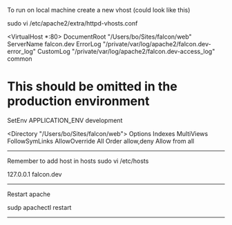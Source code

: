 To run on local machine create a new vhost (could look like this)

 sudo vi /etc/apache2/extra/httpd-vhosts.conf

<VirtualHost *:80>
   DocumentRoot "/Users/bo/Sites/falcon/web"
   ServerName falcon.dev
   ErrorLog "/private/var/log/apache2/falcon.dev-error_log"
   CustomLog "/private/var/log/apache2/falcon.dev-access_log" common

   # This should be omitted in the production environment
   SetEnv APPLICATION_ENV development

   <Directory "/Users/bo/Sites/falcon/web">
       Options Indexes MultiViews FollowSymLinks
       AllowOverride All
       Order allow,deny
       Allow from all
   </Directory>
</VirtualHost>


-----------------------------------

Remember to add host in hosts
sudo vi /etc/hosts

127.0.0.1       falcon.dev

-----------------------------------

Restart apache

sudp apachectl restart


-----------------------------------

